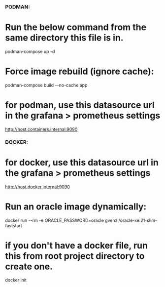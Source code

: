 
### PODMAN:
# Run the below command from the same directory this file is in.
podman-compose up -d

# Force image rebuild (ignore cache):
podman-compose build --no-cache app

# for podman, use this datasource url in the grafana > prometheus settings
http://host.containers.internal:9090







### DOCKER:
# for docker, use this datasource url in the grafana > prometheus settings
http://host.docker.internal:9090

# Run an oracle image dynamically:
docker run --rm -e ORACLE_PASSWORD=oracle gvenzl/oracle-xe:21-slim-faststart

# if you don't have a docker file, run this from root project directory to create one.
docker init